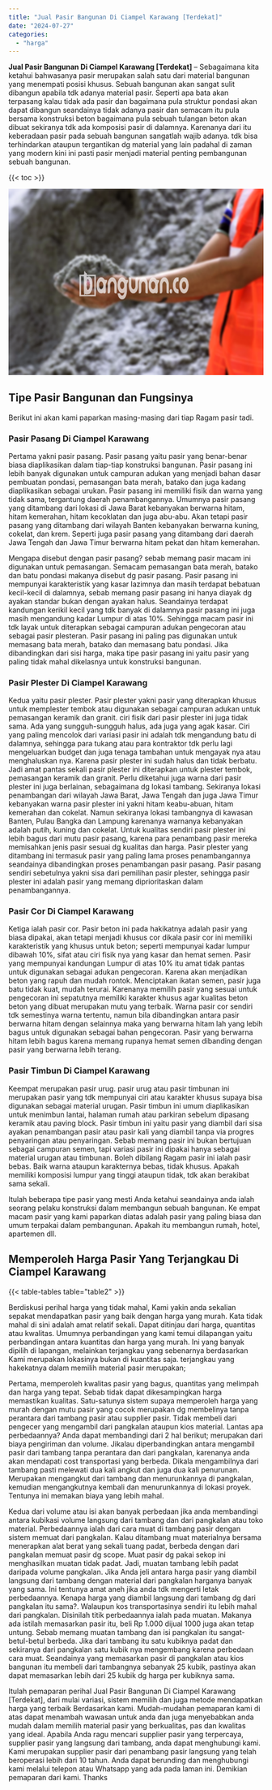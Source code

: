 ```yaml
---
title: "Jual Pasir Bangunan Di Ciampel Karawang [Terdekat]"
date: "2024-07-27"
categories: 
  - "harga"
---
```


**Jual Pasir Bangunan Di Ciampel Karawang \[Terdekat\]** – Sebagaimana kita ketahui bahwasanya pasir merupakan salah satu dari material bangunan yang menempati posisi khusus. Sebuah bangunan akan sangat sulit dibangun apabila tdk adanya material pasir. Seperti apa bata akan terpasang kalau tidak ada pasir dan bagaimana pula struktur pondasi akan dapat dibangun seandainya tidak adanya pasir dan semacam itu pula bersama konstruksi beton bagaimana pula sebuah tulangan beton akan dibuat sekiranya tdk ada komposisi pasir di dalamnya. Karenanya dari itu keberadaan pasir pada sebuah bangunan sangatlah wajib adanya. tdk bisa terhindarkan ataupun tergantikan dg material yang lain padahal di zaman yang modern kini ini pasti pasir menjadi material penting pembangunan sebuah bangunan.

{{< toc >}}

![Jual Pasir Bangunan Di Ciampel Karawang [Terdekat]](/images/jual-pasir-bangunan-56.png)

## Tipe Pasir Bangunan dan Fungsinya

Berikut ini akan kami paparkan masing-masing dari tiap Ragam pasir tadi.

### Pasir Pasang Di Ciampel Karawang

Pertama yakni pasir pasang. Pasir pasang yaitu pasir yang benar-benar biasa diaplikasikan dalam tiap-tiap konstruksi bangunan. Pasir pasang ini lebih banyak digunakan untuk campuran adukan yang menjadi bahan dasar pembuatan pondasi, pemasangan bata merah, batako dan juga kadang diaplikasikan sebagai urukan. Pasir pasang ini memiliki fisik dan warna yang tidak sama, tergantung daerah penambangannya. Umumnya pasir pasang yang ditambang dari lokasi di Jawa Barat kebanyakan berwarna hitam, hitam kemerahan, hitam kecoklatan dan juga abu-abu. Akan tetapi pasir pasang yang ditambang dari wilayah Banten kebanyakan berwarna kuning, cokelat, dan krem. Seperti juga pasir pasang yang ditambang dari daerah Jawa Tengah dan Jawa Timur berwarna hitam pekat dan hitam kemerahan.

Mengapa disebut dengan pasir pasang? sebab memang pasir macam ini digunakan untuk pemasangan. Semacam pemasangan bata merah, batako dan batu pondasi makanya disebut dg pasir pasang. Pasir pasang ini mempunyai karakteristik yang kasar lazimnya dan masih terdapat bebatuan kecil-kecil di dalamnya, sebab memang pasir pasang ini hanya diayak dg ayakan standar bukan dengan ayakan halus. Seandainya terdapat kandungan kerikil kecil yang tdk banyak di dalamnya pasir pasang ini juga masih mengandung kadar Lumpur di atas 10%. Sehingga macam pasir ini tdk layak untuk diterapkan sebagai campuran adukan pengecoran atau sebagai pasir plesteran. Pasir pasang ini paling pas digunakan untuk memasang bata merah, batako dan memasang batu pondasi. Jika dibandingkan dari sisi harga, maka tipe pasir pasang ini yaitu pasir yang paling tidak mahal dikelasnya untuk konstruksi bangunan.

### Pasir Plester Di Ciampel Karawang

Kedua yaitu pasir plester. Pasir plester yakni pasir yang diterapkan khusus untuk memplester tembok atau digunakan sebagai campuran adukan untuk pemasangan keramik dan granit. ciri fisik dari pasir plester ini juga tidak sama. Ada yang sungguh-sungguh halus, ada juga yang agak kasar. Ciri yang paling mencolok dari variasi pasir ini adalah tdk mengandung batu di dalamnya, sehingga para tukang atau para kontraktor tdk perlu lagi mengeluarkan budget dan juga tenaga tambahan untuk mengayak nya atau menghaluskan nya. Karena pasir plester ini sudah halus dan tidak berbatu. Jadi amat pantas sekali pasir plester ini diterapkan untuk plester tembok, pemasangan keramik dan granit. Perlu diketahui juga warna dari pasir plester ini juga berlainan, sebagaimana dg lokasi tambang. Sekiranya lokasi penambangan dari wilayah Jawa Barat, Jawa Tengah dan juga Jawa Timur kebanyakan warna pasir plester ini yakni hitam keabu-abuan, hitam kemerahan dan cokelat. Namun sekiranya lokasi tambangnya di kawasan Banten, Pulau Bangka dan Lampung karenanya warnanya kebanyakan adalah putih, kuning dan cokelat. Untuk kualitas sendiri pasir plester ini lebih bagus dari mutu pasir pasang, karena para penambang pasir mereka memisahkan jenis pasir sesuai dg kualitas dan harga. Pasir plester yang ditambang ini termasuk pasir yang paling lama proses penambangannya seandainya dibandingkan proses penambangan pasir pasang. Pasir pasang sendiri sebetulnya yakni sisa dari pemilihan pasir plester, sehingga pasir plester ini adalah pasir yang memang diprioritaskan dalam penambangannya.

### Pasir Cor Di Ciampel Karawang

Ketiga ialah pasir cor. Pasir beton ini pada hakikatnya adalah pasir yang biasa dipakai, akan tetapi menjadi khusus cor dikala pasir cor ini memiliki karakteristik yang khusus untuk beton; seperti mempunyai kadar lumpur dibawah 10%, sifat atau ciri fisik nya yang kasar dan hemat semen. Pasir yang mempunyai kandungan Lumpur di atas 10% itu amat tidak pantas untuk digunakan sebagai adukan pengecoran. Karena akan menjadikan beton yang rapuh dan mudah rontok. Menciptakan ikatan semen, pasir juga batu tidak kuat, mudah terurai. Karenanya memilih pasir yang sesuai untuk pengecoran ini sepatutnya memiliki karakter khusus agar kualitas beton beton yang dibuat merupakan mutu yang terbaik. Warna pasir cor sendiri tdk semestinya warna tertentu, namun bila dibandingkan antara pasir berwarna hitam dengan selainnya maka yang berwarna hitam lah yang lebih bagus untuk digunakan sebagai bahan pengecoran. Pasir yang berwarna hitam lebih bagus karena memang rupanya hemat semen dibanding dengan pasir yang berwarna lebih terang.

### Pasir Timbun Di Ciampel Karawang

Keempat merupakan pasir urug. pasir urug atau pasir timbunan ini merupakan pasir yang tdk mempunyai ciri atau karakter khusus supaya bisa digunakan sebagai material urugan. Pasir timbun ini umum diaplikasikan untuk menimbun lantai, halaman rumah atau parkiran sebelum dipasang keramik atau paving block. Pasir timbun ini yaitu pasir yang diambil dari sisa ayakan penambangan pasir atau pasir kali yang diambil tanpa via progres penyaringan atau penyaringan. Sebab memang pasir ini bukan bertujuan sebagai campuran semen, tapi variasi pasir ini dipakai hanya sebagai material urugan atau timbunan. Boleh dibilang Ragam pasir ini ialah pasir bebas. Baik warna ataupun karakternya bebas, tidak khusus. Apakah memiliki komposisi lumpur yang tinggi ataupun tidak, tdk akan berakibat sama sekali.

Itulah beberapa tipe pasir yang mesti Anda ketahui seandainya anda ialah seorang pelaku konstruksi dalam membangun sebuah bangunan. Ke empat macam pasir yang kami paparkan diatas adalah pasir yang paling biasa dan umum terpakai dalam pembangunan. Apakah itu membangun rumah, hotel, apartemen dll.

## Memperoleh Harga Pasir Yang Terjangkau Di Ciampel Karawang

{{< table-tables table="table2" >}}

Berdiskusi perihal harga yang tidak mahal, Kami yakin anda sekalian sepakat mendapatkan pasir yang baik dengan harga yang murah. Kata tidak mahal di sini adalah amat relatif sekali. Dapat ditinjau dari harga, quantitas atau kwalitas. Umumnya perbandingan yang kami temui dilapangan yaitu perbandingan antara kuantitas dan harga yang murah. Ini yang banyak dipilih di lapangan, melainkan terjangkau yang sebenarnya berdasarkan Kami merupakan lokasinya bukan di kuantitas saja. terjangkau yang hakekatnya dalam memilih material pasir merupakan;

Pertama, memperoleh kwalitas pasir yang bagus, quantitas yang melimpah dan harga yang tepat. Sebab tidak dapat dikesampingkan harga memastikan kualitas. Satu-satunya sistem supaya memperoleh harga yang murah dengan mutu pasir yang cocok merupakan dg membelinya tanpa perantara dari tambang pasir atau supplier pasir. Tidak membeli dari pengecer yang mengambil dari pangkalan ataupun kios material. Lantas apa perbedaannya? Anda dapat membandingi dari 2 hal berikut; merupakan dari biaya pengiriman dan volume. Jikalau diperbandingkan antara mengambil pasir dari tambang tanpa perantara dan dari pangkalan, karenanya anda akan mendapati cost transportasi yang berbeda. Dikala mengambilnya dari tambang pasti melewati dua kali angkut dan juga dua kali penurunan. Merupakan mengangkut dari tambang dan menurunkannya di pangkalan, kemudian mengangkutnya kembali dan menurunkannya di lokasi proyek. Tentunya ini memakan biaya yang lebih mahal.

Kedua dari volume atau isi akan banyak perbedaan jika anda membandingi antara kubikasi volume langsung dari tambang dan dari pangkalan atau toko material. Perbedaannya ialah dari cara muat di tambang pasir dengan sistem memuat dari pangkalan. Kalau ditambang muat materialnya bersama menerapkan alat berat yang sekali tuang padat, berbeda dengan dari pangkalan memuat pasir dg scope. Muat pasir dg pakai sekop ini menghasilkan muatan tidak padat. Jadi, muatan tambang lebih padat daripada volume pangkalan. Jika Anda jeli antara harga pasir yang diambil langsung dari tambang dengan material dari pangkalan harganya banyak yang sama. Ini tentunya amat aneh jika anda tdk mengerti letak perbedaannya. Kenapa harga yang diambil langsung dari tambang dg dari pangkalan itu sama?. Walaupun kos transportasinya sendiri itu lebih mahal dari pangkalan. Disinilah titik perbedaannya ialah pada muatan. Makanya ada istilah memasarkan pasir itu, beli Rp 1.000 dijual 1000 juga akan tetap untung. Sebab memang muatan tambang dan isi pangkalan itu sangat-betul-betul berbeda. Jika dari tambang itu satu kubiknya padat dan sekiranya dari pangkalan satu kubik nya mengembang karena perbedaan cara muat. Seandainya yang memasarkan pasir di pangkalan atau kios bangunan itu membeli dari tambangnya sebanyak 25 kubik, pastinya akan dapat memasarkan lebih dari 25 kubik dg harga per kubiknya sama.

Itulah pemaparan perihal Jual Pasir Bangunan Di Ciampel Karawang \[Terdekat\], dari mulai variasi, sistem memilih dan juga metode mendapatkan harga yang terbaik Berdasarkan kami. Mudah-mudahan pemaparan kami di atas dapat menambah wawasan untuk anda dan juga menyebabkan anda mudah dalam memilih material pasir yang berkualitas, pas dan kwalitas yang ideal. Apabila Anda ragu mencari supplier pasir yang terpercaya, supplier pasir yang langsung dari tambang, anda dapat menghubungi kami. Kami merupakan supplier pasir dari penambang pasir langsung yang telah beroperasi lebih dari 10 tahun. Anda dapat berunding dan menghubungi kami melalui telepon atau Whatsapp yang ada pada laman ini. Demikian pemaparan dari kami. Thanks
